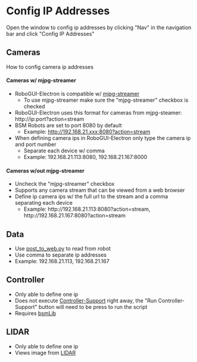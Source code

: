# Config IP Addresses

Open the window to config ip addresses by clicking "Nav" in the navigation bar and click "Config IP Addresses"

## Cameras

How to config camera ip addresses

#### Cameras w/ mjpg-streamer

- RoboGUI-Electron is compatible w/ [mjpg-streamer](https://github.com/jacksonliam/mjpg-streamer)
  - To use mjpg-streamer make sure the "mjpg-streamer" checkbox is checked
- RoboGUI-Electron uses this format for cameras from mjpg-steamer: http://ip:port?action=stream
- BSM Robots are set to port 8080 by default
  - Example: http://192.168.21.xxx:8080?action=stream
- When defining camera ips in RoboGUI-Electron only type the camera ip and port number
  - Separate each device w/ comma
  - Example: 192.168.21.113:8080, 192.168.21.167:8000

#### Cameras w/out mjpg-streamer

- Uncheck the "mjpg-streamer" checkbox
- Supports any camera stream that can be viewed from a web browser
- Define ip camera ips w/ the full url to the stream and a comma separating each device
  - Example: http://<span></span>192.168.21.113:8080?action=stream, http://<span></span>192.168.21.167:8080?action=stream

## Data

- Use [post_to_web.py](https://github.com/BSMRKRS/bsmLib/blob/master/docs/post_to_web.md) to read from robot
- Use comma to separate ip addresses
- Example: 192.168.21.113, 192.168.21.167

## Controller

- Only able to define one ip
- Does not execute [Controller-Support](https://github.com/BSMRKRS/RoboGUI-Electron/blob/master/Python/controller.py) right away, the "Run Controller-Support" button will need to be press to run the script
- Requires [bsmLib](https://github.com/BSMRKRS/bsmLib)

## LIDAR

- Only able to define one ip
- Views image from [LIDAR](https://github.com/avoss19/LIDAR)
